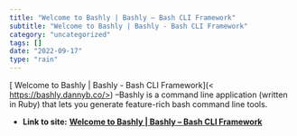 ```yaml
---
title: "Welcome to Bashly | Bashly – Bash CLI Framework"
subtitle: "Welcome to Bashly | Bashly - Bash CLI Framework"
category: "uncategorized"
tags: []
date: "2022-09-17"
type: "rain"
---
```

[ Welcome to Bashly | Bashly - Bash CLI Framework](<
https://bashly.dannyb.co/>) –Bashly is a command line application (written in
Ruby) that lets you generate feature-rich bash command line tools.


* **Link to site:** **[Welcome to Bashly | Bashly – Bash CLI Framework](None)**